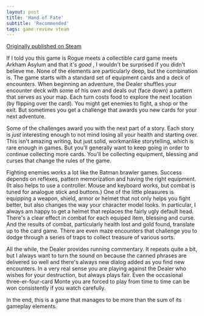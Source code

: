 ```yaml
---
layout: post
title: 'Hand of Fate'
subtitle: 'Recommended'
tags: game review steam
---
```


[Originally published on Steam](https://steamcommunity.com/id/jlericson/recommended/266510/)


 If I told you this game is Rogue meets a collectible card game meets Arkham Asylum and that it's
 <i>
  good
 </i>
 , I wouldn't be surprised if you didn't believe me. None of the elements are particularly deep, but the combination is. The game starts with a standard set of equipment cards and a deck of encounters. When beginning an adventure, the Dealer shuffles your encounter deck with some of his own and deals out (face down) a pattern that serves as your map. Each turn costs food to explore the next location (by flipping over the card). You might get enemies to fight, a shop or the exit. But sometimes you get a challenge that awards you new cards for your next adventure.
 

 

 Some of the challenges award you with the next part of a story. Each story is
 <i>
  just
 </i>
 interesting enough to not mind losing all your health and starting over. This isn't amazing writing, but just solid, workmanlike storytelling, which is rare enough in games. But you'll generally want to keep going in order to continue collecting more cards. You'll be collecting equipment, blessing and curses that change the rules of the game.
 

 

 Fighting enemies works a lot like the Batman brawler games. Success depends on reflexes, pattern memorization and having the right equipment. (It also helps to use a controller. Mouse and keyboard works, but combat is tuned for analogue stick and buttons.) One of the little pleasures is equipping a weapon, shield, armor or helmet that not only helps you fight better, but also changes the way your character model looks. In particular, I always am happy to get a helmet that replaces the fairly ugly default head. There's a clear effect in combat for each equiped item, blessing and curse. And the results of combat, particularly health lost and gold found, translate up to the card game. There are even maze encounters that challenge you to dodge through a series of traps to collect treasure of various sorts.
 

 

 All the while, the Dealer provides running commentary. It repeats quite a bit, but I always want to turn the sound on because the canned phrases are delivered so well and there's always new dialog added as you find new encounters. In a very real sense you are playing against the Dealer who wishes for your destruction, but always plays fair. Even the occasional three-er-four-card Monte you are forced to play from time to time can be won consistently if you watch carefully.
 

 

 In the end, this is a game that manages to be more than the sum of its gameplay elements.
